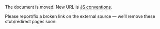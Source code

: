 The document is moved.
New URL is [JS conventions](../../../library/frontend/conventions--js.md).

Please report/fix a broken link on the external source — we’ll remove these stub/redirect pages soon.
